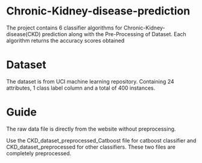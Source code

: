 # Chronic-Kidney-disease-prediction
The project contains 6 classifier algorithms for Chronic-Kidney-disease(CKD) prediction along with the Pre-Processing of Dataset.
Each algorithm returns the accuracy scores obtained
# Dataset
The dataset is from UCI machine learning repository. Containing 24 attributes, 1 class label column and a total of 400 instances.
# Guide
The raw data file is directly from the website without preprocessing.

Use the CKD_dataset_preprocessed_Catboost file for catboost classifier and CKD_dataset_preprocessed for other classifiers. These two files are completely preprocessed.
